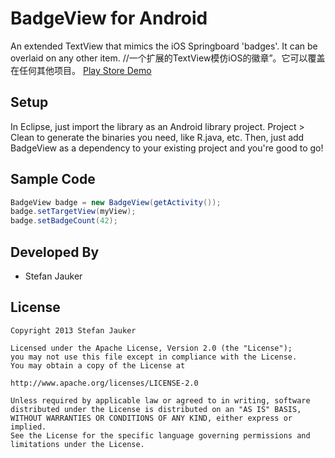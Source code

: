 BadgeView for Android
=====================

An extended TextView that mimics the iOS Springboard 'badges'. It can be overlaid on any other item.
//一个扩展的TextView模仿iOS的徽章”。它可以覆盖在任何其他项目。
[Play Store Demo][1]



Setup
-----

In Eclipse, just import the library as an Android library project. Project > Clean to generate the binaries you need, like R.java, etc.
Then, just add BadgeView as a dependency to your existing project and you're good to go!

Sample Code
-----------

```java
BadgeView badge = new BadgeView(getActivity());
badge.setTargetView(myView);
badge.setBadgeCount(42);
```

Developed By
------------

* Stefan Jauker

License
-------

    Copyright 2013 Stefan Jauker
    
    Licensed under the Apache License, Version 2.0 (the "License");
    you may not use this file except in compliance with the License.
    You may obtain a copy of the License at
    
    http://www.apache.org/licenses/LICENSE-2.0
    
    Unless required by applicable law or agreed to in writing, software
    distributed under the License is distributed on an "AS IS" BASIS,
    WITHOUT WARRANTIES OR CONDITIONS OF ANY KIND, either express or implied.
    See the License for the specific language governing permissions and
    limitations under the License.

[1]: https://play.google.com/store/apps/details?id=com.jauker.badgeview.example
